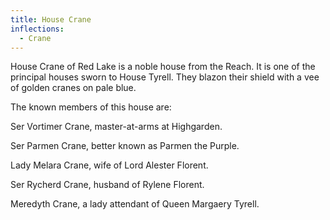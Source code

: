 ```yaml
---
title: House Crane
inflections:
  - Crane
---
```


 House Crane of Red Lake is a noble house from the Reach. It is one of the principal houses sworn to House Tyrell. They blazon their shield with a vee of golden cranes on pale blue.

The known members of this house are:

Ser Vortimer Crane, master-at-arms at Highgarden.

Ser Parmen Crane, better known as Parmen the Purple.

Lady Melara Crane, wife of Lord Alester Florent.

Ser Rycherd Crane, husband of Rylene Florent.

Meredyth Crane, a lady attendant of Queen Margaery Tyrell.


